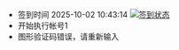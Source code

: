 - 签到时间 2025-10-02 10:43:14 [![签到状态](https://github.com/y377/189pan/actions/workflows/main.yml/badge.svg?branch=main)](https://github.com/y377/189pan/actions/workflows/main.yml)
- 开始执行帐号1
- 图形验证码错误，请重新输入
